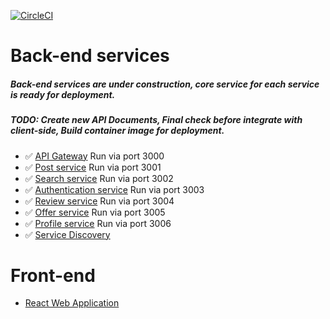 [![CircleCI](https://circleci.com/gh/Skydddoogg/soa2019_group2.svg?style=svg)](https://circleci.com/gh/Skydddoogg/soa2019_group2)

# Back-end services
##### Back-end services are under construction, core service for each service is ready for deployment.
##### TODO: Create new API Documents, Final check before integrate with client-side, Build container image for deployment.
* :white_check_mark: [API Gateway](https://github.com/Skydddoogg/soa2019_group2/tree/master/service/api-gateway) Run via port 3000
* :white_check_mark: [Post service](https://github.com/Skydddoogg/soa2019_group2/tree/master/service/post) Run via port 3001
* :white_check_mark: [Search service](https://github.com/Skydddoogg/soa2019_group2/tree/master/service/search) Run via port 3002
* :white_check_mark: [Authentication service](https://github.com/Skydddoogg/soa2019_group2/tree/master/service/auth) Run via port 3003
* :white_check_mark: [Review service](https://github.com/Skydddoogg/soa2019_group2/tree/master/service/review) Run via port 3004
* :white_check_mark: [Offer service](https://github.com/Skydddoogg/soa2019_group2/tree/master/service/offer) Run via port 3005
* :white_check_mark: [Profile service](https://github.com/Skydddoogg/soa2019_group2/tree/master/service/profile) Run via port 3006
* :white_check_mark: [Service Discovery](https://github.com/Skydddoogg/soa2019_group2/tree/master/service/service-discovery-server)
# Front-end
* [React Web Application](https://github.com/Skydddoogg/soa2019_group2/tree/master/client/app)
